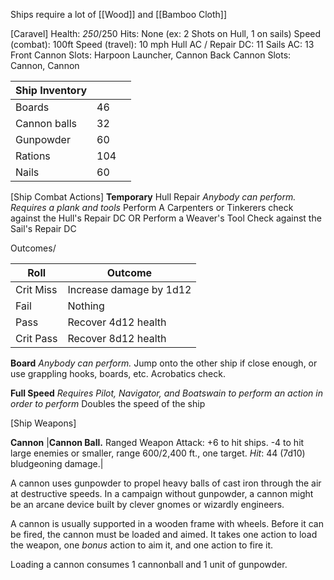 Ships require a lot of [[Wood]] and [[Bamboo Cloth]]

[Caravel]
Health: *250*/250
Hits: None (ex: 2 Shots on Hull, 1 on sails)
Speed (combat): 100ft
Speed (travel): 10 mph
Hull AC / Repair DC: 11
Sails AC: 13
Front Cannon Slots: Harpoon Launcher, Cannon
Back Cannon Slots: Cannon, Cannon

| Ship Inventory |     |     |
| -------------- | --- | --- |
| Boards         | 46  |     |
| Cannon balls   | 32  |     |
| Gunpowder      | 60  |     |
| Rations        | 104 |     |
| Nails          | 60  |     |


[Ship Combat Actions]
**Temporary** Hull Repair
*Anybody can perform. Requires a plank and tools*
Perform A Carpenters or Tinkerers check against the Hull's Repair DC 
OR
Perform a Weaver's Tool Check against the Sail's Repair DC

Outcomes/

| Roll      | Outcome                 |
| --------- | ----------------------- |
| Crit Miss | Increase damage by 1d12 |
| Fail      | Nothing                 |
| Pass      | Recover 4d12 health     |
| Crit Pass | Recover 8d12 health     |

**Board**
*Anybody can perform.*
Jump onto the other ship if close enough, or use grappling hooks, boards, etc.
Acrobatics check.

**Full Speed**
*Requires Pilot, Navigator, and Boatswain to perform an action in order to perform*
Doubles the speed of the ship

[Ship Weapons]

**Cannon**
|**Cannon Ball.** Ranged Weapon Attack: +6 to hit ships. -4 to hit large enemies or smaller, range 600/2,400 ft., one target. 
_Hit_: 44 (7d10) bludgeoning damage.|

A cannon uses gunpowder to propel heavy balls of cast iron through the air at destructive speeds. In a campaign without gunpowder, a cannon might be an arcane device built by clever gnomes or wizardly engineers.

A cannon is usually supported in a wooden frame with wheels. Before it can be fired, the cannon must be loaded and aimed. It takes one action to load the weapon, one *bonus* action to aim it, and one action to fire it.

Loading a cannon consumes 1 cannonball and 1 unit of gunpowder.

